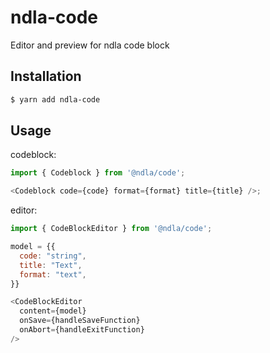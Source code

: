 # ndla-code

Editor and preview for ndla code block

## Installation

```sh
$ yarn add ndla-code
```

## Usage

codeblock:

```js
import { Codeblock } from '@ndla/code';

<Codeblock code={code} format={format} title={title} />;
```

editor:

```js
import { CodeBlockEditor } from '@ndla/code';

model = {{
  code: "string",
  title: "Text",
  format: "text",
}}

<CodeBlockEditor
  content={model}
  onSave={handleSaveFunction}
  onAbort={handleExitFunction}
/>
```
